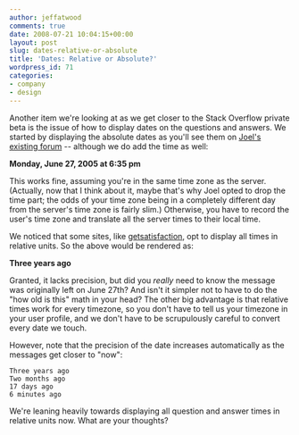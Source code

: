 ```yaml
---
author: jeffatwood
comments: true
date: 2008-07-21 10:04:15+00:00
layout: post
slug: dates-relative-or-absolute
title: 'Dates: Relative or Absolute?'
wordpress_id: 71
categories:
- company
- design
---
```



Another item we're looking at as we get closer to the Stack Overflow private beta is the issue of how to display dates on the questions and answers. We started by displaying the absolute dates as you'll see them on [Joel's existing forum](http://discuss.joelonsoftware.com/default.asp?dotnet.12.151949.6) -- although we do add the time as well:



**Monday, June 27, 2005 at 6:35 pm**



This works fine, assuming you're in the same time zone as the server. (Actually, now that I think about it, maybe that's why Joel opted to drop the time part; the odds of your time zone being in a completely different day from the server's time zone is fairly slim.) Otherwise, you have to record the user's time zone and translate all the server times to their local time.



We noticed that some sites, like [getsatisfaction](http://getsatisfaction.com/twitter), opt to display all times in relative units. So the above would be rendered as:



**Three years ago**



Granted, it lacks precision, but did you _really_ need to know the message was originally left on June 27th? And isn't it simpler not to have to do the "how old is this" math in your head? The other big advantage is that relative times work for every timezone, so you don't have to tell us your timezone in your user profile, and we don't have to be scrupulously careful to convert every date we touch.



However, note that the precision of the date increases automatically as the messages get closer to "now":




    
    
    Three years ago
    Two months ago
    17 days ago
    6 minutes ago
    





We're leaning heavily towards displaying all question and answer times in relative units now. What are your thoughts?

